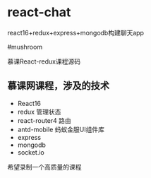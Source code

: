# react-chat
react16+redux+express+mongodb构建聊天app

#mushroom

慕课React-redux课程源码



## 慕课网课程，涉及的技术

* React16
* redux 管理状态
* react-router4 路由
* antd-mobile 蚂蚁金服UI组件库
* express 
* mongodb
* socket.io

希望录制一个高质量的课程
